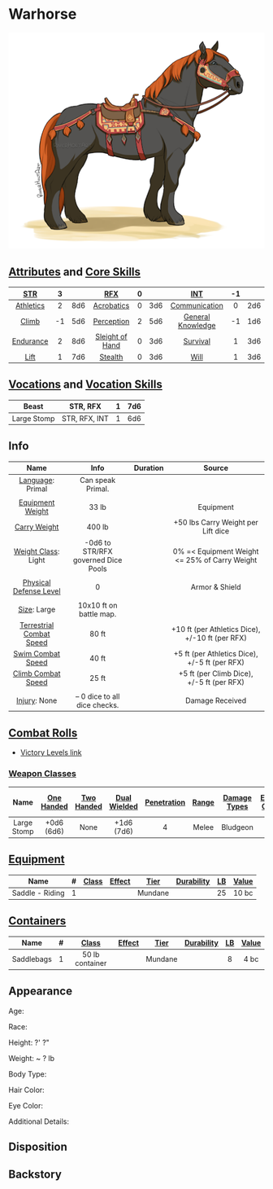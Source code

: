# Warhorse

![img](./Warhorse.png)

## [Attributes](./../../../../../CoreRules/GeneralRules/Attributes.md) and [Core Skills](./../../../../../CoreRules/GeneralRules/CoreSkills.md)

| [STR](./../../../../../CoreRules/GeneralRules/Attributes.md#strength-str)    | 3 |    | [RFX](./../../../../../CoreRules/GeneralRules/Attributes.md#reflex-rfx)                  | 0 |    | [INT](./../../../../../CoreRules/GeneralRules/Attributes.md#intelligence-int)                | -1 |    |
| :-------------------------------------------------------------------------: | :-: | :-: | :-------------------------------------------------------------------------------------: | :-: | :-: | :-----------------------------------------------------------------------------------------: | :-: | :-: |
| [Athletics](./../../../../../CoreRules/GeneralRules/CoreSkills.md#athletics) | 2 | 8d6 | [Acrobatics](./../../../../../CoreRules/GeneralRules/CoreSkills.md#acrobatics)           | 0 | 3d6 | [Communication](./../../../../../CoreRules/GeneralRules/CoreSkills.md#communication)         | 0 | 2d6 |
| [Climb](./../../../../../CoreRules/GeneralRules/CoreSkills.md#climb)         | -1 | 5d6 | [Perception](./../../../../../CoreRules/GeneralRules/CoreSkills.md#perception)           | 2 | 5d6 | [General Knowledge](./../../../../../CoreRules/GeneralRules/CoreSkills.md#general-knowledge) | -1 | 1d6 |
| [Endurance](./../../../../../CoreRules/GeneralRules/CoreSkills.md#endurance) | 2 | 8d6 | [Sleight of Hand](./../../../../../CoreRules/GeneralRules/CoreSkills.md#sleight-of-hand) | 0 | 3d6 | [Survival](./../../../../../CoreRules/GeneralRules/CoreSkills.md#survival)                   | 1 | 3d6 |
| [Lift](./../../../../../CoreRules/GeneralRules/CoreSkills.md#lift)           | 1 | 7d6 | [Stealth](./../../../../../CoreRules/GeneralRules/CoreSkills.md#stealth)                 | 0 | 3d6 | [Will](./../../../../../CoreRules/GeneralRules/CoreSkills.md#will)                           | 1 | 3d6 |

## [Vocations](./../../../../../CoreRules/GeneralRules/Vocations.md) and [Vocation Skills](./../../../../../CoreRules/GeneralRules/Vocations.md#vocation-skills)

| Beast       |   STR, RFX   | 1 | 7d6 |
| ----------- | :-----------: | :-: | :-: |
| Large Stomp | STR, RFX, INT | 1 | 6d6 |

## Info

|                                                  Name                                                  |                Info                | Duration |                      Source                      |
| :-----------------------------------------------------------------------------------------------------: | :---------------------------------: | :------: | :----------------------------------------------: |
|                           [Language](./../../../Languages/Languages.md): Primal                           |          Can speak Primal.          |          |                                                  |
|                                                                                                        |                                    |          |                                                  |
|           [Equipment Weight](./../../../../../CoreRules/AdvancedRules/CarryWeight.md#equipment)           |                33 lb                |          |                    Equipment                    |
|            [Carry Weight](./../../../../../CoreRules/AdvancedRules/CarryWeight.md#carry-weight)            |               400 lb               |          |        +50 lbs Carry Weight per Lift dice        |
|       [Weight Class](./../../../../../CoreRules/AdvancedRules/CarryWeight.md#weight-classes): Light       | -0d6 to STR/RFX governed Dice Pools |          |  0% =< Equipment Weight <= 25% of Carry Weight  |
|                                                                                                        |                                    |          |                                                  |
| [Physical Defense Level](./../../../../../CoreRules/CombatRules/DefenseAndPenetration.md#physical-defense) |                  0                  |          |                      Armor & Shield                      |
|                                                                                                        |                                    |          |                                                  |
|                  [Size](./../../../../../CoreRules/CombatRules/BattleMap.md#size): Large                  |       10x10 ft on battle map.       |          |                                                  |
|      [Terrestrial Combat Speed](./../../../../../CoreRules/CombatRules/CombatSpeed.md#combat-speeds)      |                80 ft                |          | +10 ft (per Athletics Dice), +/-10 ft (per RFX) |
|          [Swim Combat Speed](./../../../../../CoreRules/CombatRules/CombatSpeed.md#combat-speeds)          |                40 ft                |          |  +5 ft (per Athletics Dice), +/-5 ft (per RFX)  |
|         [Climb Combat Speed](./../../../../../CoreRules/CombatRules/CombatSpeed.md#combat-speeds)         |                25 ft                |          |    +5 ft (per Climb Dice), +/-5 ft (per RFX)    |
|                                                                                                        |                                    |          |                                                  |
|                      [Injury](./../../../../../CoreRules/CombatRules/Injury.md): None                      |    – 0 dice to all dice checks.    |          |                 Damage Received                 |

## [Combat Rolls](./../../../../../CoreRules/CombatRules/CombatRolls.md)

- [Victory Levels link](./../../../../../CoreRules/CombatRules/VictoryLevels.md)

### [Weapon Classes](./../../../../../CoreRules/CombatRules/WeaponClasses.md)

|    Name    | [One<br />Handed](./../../../../../CoreRules/CombatRules/WeaponClasses.md#one-handed) | [Two<br />Handed](./../../../../../CoreRules/CombatRules/WeaponClasses.md#two-handed) | [Dual<br />Wielded](./../../../../../CoreRules/CombatRules/WeaponClasses.md#dual-wielded) | [Penetration](./../../../../../CoreRules/CombatRules/DefenseAndPenetration.md#penetration) | [Range](./../../../../../CoreRules/CombatRules/Range.md) | [Damage<br />Types](./../../../../../CoreRules/CombatRules/DamageTypes.md) | [Engageable<br />Opponents](./../../../../../CoreRules/CombatRules/EngageableOpponents.md) | [Area Of<br />Effect](./../../../../../CoreRules/CombatRules/AreaOfEffect.md) | [Weapon<br />Resource](./../../../../../CoreRules/CombatRules/WeaponClasses.md#weapon-resources) |
| :---------: | :--------------------------------------------------------------------------------: | :--------------------------------------------------------------------------------: | :------------------------------------------------------------------------------------: | :-------------------------------------------------------------------------------------: | :---------------------------------------------------: | :---------------------------------------------------------------------: | :-------------------------------------------------------------------------------------: | :------------------------------------------------------------------------: | :-------------------------------------------------------------------------------------------: |
| Large Stomp |                                  +0d6<br />(6d6)                                  |                                        None                                        |                                    +1d6<br />(7d6)                                    |                                            4                                            |                         Melee                         |                                Bludgeon                                |                                          Rapid                                          |                                    None                                    |                                             None                                             |

## [Equipment](./../../../../../CoreRules/AdvancedRules/CarryWeight.md#equipment)

| Name            | # | [Class](./../../../../../CoreRules/AdvancedRules/ItemClass.md) | [Effect](./../../../../../CoreRules/AdvancedRules/ItemEffects.md) | [Tier](./../../../../../CoreRules/AdvancedRules/ItemTier.md) | [Durability](./../../../../../CoreRules/AdvancedRules/ItemDurability.md) | [LB](./../../../../../CoreRules/AdvancedRules/CarryWeight.md) | [Value](./../../../Items/ItemShop.md#currency) |
| --------------- | :-: | :---------------------------------------------------------: | -------------------------------------------------------------- | :-------------------------------------------------------: | :-------------------------------------------------------------------: | :--------------------------------------------------------: | :-----------------------------------------: |
| Saddle - Riding | 1 |                                                            |                                                                |                          Mundane                          |                                                                      |                             25                             |                    10 bc                    |

## [Containers](./../../../../../CoreRules/AdvancedRules/Containers.md)

| Name       | # | [Class](./../../../../../CoreRules/AdvancedRules/ItemClass.md) | [Effect](./../../../../../CoreRules/AdvancedRules/ItemEffects.md) | [Tier](./../../../../../CoreRules/AdvancedRules/ItemTier.md) | [Durability](./../../../../../CoreRules/AdvancedRules/ItemDurability.md) | [LB](./../../../../../CoreRules/AdvancedRules/CarryWeight.md) | [Value](./../../../Items/ItemShop.md#currency) |
| ---------- | :-: | :---------------------------------------------------------: | -------------------------------------------------------------- | :-------------------------------------------------------: | :-------------------------------------------------------------------: | :--------------------------------------------------------: | :-----------------------------------------: |
| Saddlebags | 1 |                       50 lb container                       |                                                                |                          Mundane                          |                                                                      |                             8                             |                    4 bc                    |

## Appearance

Age:

Race:

Height: ?' ?"

Weight: ~ ? lb

Body Type:

Hair Color:

Eye Color:

Additional Details:

## Disposition

## Backstory
